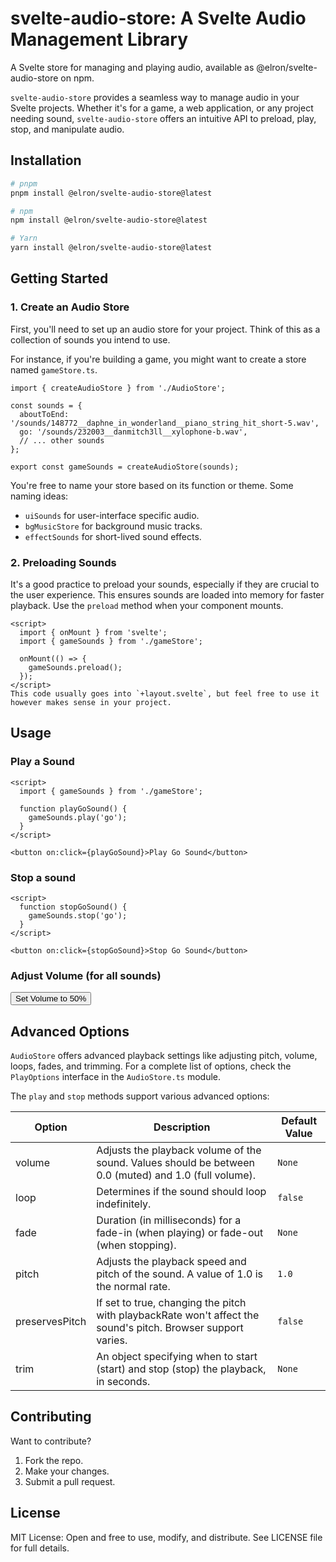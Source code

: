 # svelte-audio-store: A Svelte Audio Management Library

A Svelte store for managing and playing audio, available as @elron/svelte-audio-store on npm.

`svelte-audio-store` provides a seamless way to manage audio in your Svelte projects. Whether it's for a game, a web application, or any project needing sound, `svelte-audio-store` offers an intuitive API to preload, play, stop, and manipulate audio.

## Installation

```bash
# pnpm
pnpm install @elron/svelte-audio-store@latest

# npm
npm install @elron/svelte-audio-store@latest

# Yarn
yarn install @elron/svelte-audio-store@latest
```

## Getting Started

### 1. Create an Audio Store

First, you'll need to set up an audio store for your project. Think of this as a collection of sounds you intend to use.

For instance, if you're building a game, you might want to create a store named `gameStore.ts`.


```svelte
import { createAudioStore } from './AudioStore';

const sounds = {
  aboutToEnd: '/sounds/148772__daphne_in_wonderland__piano_string_hit_short-5.wav',
  go: '/sounds/232003__danmitch3ll__xylophone-b.wav',
  // ... other sounds
};

export const gameSounds = createAudioStore(sounds);
```

You're free to name your store based on its function or theme. Some naming ideas:

- `uiSounds` for user-interface specific audio.
- `bgMusicStore` for background music tracks.
- `effectSounds` for short-lived sound effects.

### 2. Preloading Sounds
It's a good practice to preload your sounds, especially if they are crucial to the user experience. This ensures sounds are loaded into memory for faster playback. Use the `preload` method when your component mounts.

```svelte
<script>
  import { onMount } from 'svelte';
  import { gameSounds } from './gameStore';

  onMount(() => {
    gameSounds.preload();
  });
</script>
This code usually goes into `+layout.svelte`, but feel free to use it however makes sense in your project.
```

## Usage

### Play a Sound

```svelte
<script>
  import { gameSounds } from './gameStore';

  function playGoSound() {
    gameSounds.play('go');
  }
</script>

<button on:click={playGoSound}>Play Go Sound</button>
```

### Stop a sound
```svelte
<script>
  function stopGoSound() {
    gameSounds.stop('go');
  }
</script>

<button on:click={stopGoSound}>Stop Go Sound</button>
```

### Adjust Volume (for all sounds)
<script>
  function setVolumeToHalf() {
    gameSounds.setVolume(0.5);
  }
</script>

<button on:click={setVolumeToHalf}>Set Volume to 50%</button>

## Advanced Options
`AudioStore` offers advanced playback settings like adjusting pitch, volume, loops, fades, and trimming. For a complete list of options, check the `PlayOptions` interface in the `AudioStore.ts` module.

The `play` and `stop` methods support various advanced options:


| Option	| Description	| Default Value | 
|---|---|---|
| volume	| Adjusts the playback volume of the sound. Values should be between 0.0 (muted) and 1.0 (full volume).	| `None` | 
| loop	| Determines if the sound should loop indefinitely.	| `false` | 
| fade	| Duration (in milliseconds) for a fade-in (when playing) or fade-out (when stopping).	| `None` | 
| pitch	| Adjusts the playback speed and pitch of the sound. A value of 1.0 is the normal rate.	| `1.0` | 
| preservesPitch	| If set to true, changing the pitch with playbackRate won't affect the sound's pitch. Browser support varies.	| `false` | 
| trim	| An object specifying when to start (start) and stop (stop) the playback, in seconds.	| `None` | 

## Contributing
Want to contribute?

1. Fork the repo.
2. Make your changes.
3. Submit a pull request.

## License
MIT License: Open and free to use, modify, and distribute. See LICENSE file for full details.